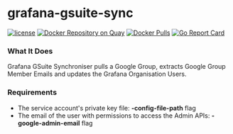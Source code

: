 # grafana-gsuite-sync
[![license](https://img.shields.io/github/license/google-cloud-tools/grafana-gsuite-sync.svg?maxAge=604800)](https://github.com/google-cloud-tools/grafana-gsuite-sync)
[![Docker Repository on Quay](https://quay.io/repository/google-cloud-tools/grafana-gsuite-sync/status "Docker Repository on Quay")](https://quay.io/repository/google-cloud-tools/grafana-gsuite-sync)
[![Docker Pulls](https://img.shields.io/docker/pulls/google-cloud-tools/grafana-gsuite-sync.svg?maxAge=604800)](https://hub.docker.com/r/google-cloud-tools/grafana-gsuite-sync)
[![Go Report Card](https://goreportcard.com/badge/github.com/google-cloud-tools/grafana-gsuite-sync)](https://goreportcard.com/report/github.com/google-cloud-tools/grafana-gsuite-sync)

### What It Does

Grafana GSuite Synchroniser pulls a Google Group, extracts Google Group Member Emails and updates the Grafana Organisation Users.

### Requirements

- The service account's private key file: **-config-file-path** flag
- The email of the user with permissions to access the Admin APIs:  **-google-admin-email** flag